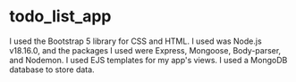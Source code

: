 # todo_list_app
I used the Bootstrap 5 library for CSS and HTML.
I used was Node.js v18.16.0, and the packages I used were Express, Mongoose, Body-parser, and Nodemon.
I used EJS templates for my app's views.
I used a MongoDB database to store data.

